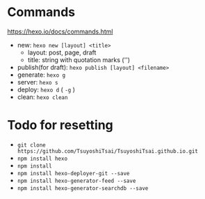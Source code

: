 # Commands
https://hexo.io/docs/commands.html
- new: `hexo new [layout] <title>`
  - layout: post, page, draft
  - title: string with quotation marks ('')
- publish(for draft): `hexo publish [layout] <filename>`
- generate: `hexo g`
- server: `hexo s`
- deploy: `hexo d` ( `-g` )
- clean: `hexo clean`

# Todo for resetting
- `git clone https://github.com/TsuyoshiTsai/TsuyoshiTsai.github.io.git`
- `npm install hexo`
- `npm install`
- `npm install hexo-deployer-git --save`
- `npm install hexo-generator-feed --save`
- `npm install hexo-generator-searchdb --save`